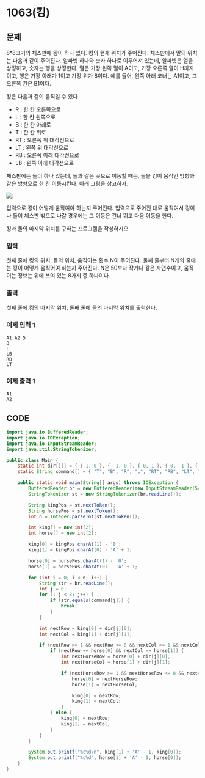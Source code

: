 # 1063\(킹\)

## 문제

8\*8크기의 체스판에 왕이 하나 있다. 킹의 현재 위치가 주어진다. 체스판에서 말의 위치는 다음과 같이 주어진다. 알파벳 하나와 숫자 하나로 이루어져 있는데, 알파벳은 열을 상징하고, 숫자는 행을 상징한다. 열은 가장 왼쪽 열이 A이고, 가장 오른쪽 열이 H까지 이고, 행은 가장 아래가 1이고 가장 위가 8이다. 예를 들어, 왼쪽 아래 코너는 A1이고, 그 오른쪽 칸은 B1이다.

킹은 다음과 같이 움직일 수 있다.

* R : 한 칸 오른쪽으로
* L : 한 칸 왼쪽으로
* B : 한 칸 아래로
* T : 한 칸 위로
* RT : 오른쪽 위 대각선으로
* LT : 왼쪽 위 대각선으로
* RB : 오른쪽 아래 대각선으로
* LB : 왼쪽 아래 대각선으로

체스판에는 돌이 하나 있는데, 돌과 같은 곳으로 이동할 때는, 돌을 킹이 움직인 방향과 같은 방향으로 한 칸 이동시킨다. 아래 그림을 참고하자.

![](https://www.acmicpc.net/upload/201003/abc.JPG)

입력으로 킹이 어떻게 움직여야 하는지 주어진다. 입력으로 주어진 대로 움직여서 킹이나 돌이 체스판 밖으로 나갈 경우에는 그 이동은 건너 뛰고 다음 이동을 한다.

킹과 돌의 마지막 위치를 구하는 프로그램을 작성하시오.

### 입력

첫째 줄에 킹의 위치, 돌의 위치, 움직이는 횟수 N이 주어진다. 둘째 줄부터 N개의 줄에는 킹이 어떻게 움직어여 하는지 주어진다. N은 50보다 작거나 같은 자연수이고, 움직이는 정보는 위에 쓰여 있는 8가지 중 하나이다.

### 출력

첫째 줄에 킹의 마지막 위치, 둘째 줄에 돌의 마지막 위치를 출력한다.

### 예제 입력 1

```text
A1 A2 5
B
L
LB
RB
LT
```

### 예제 출력 1

```text
A1
A2
```

## CODE

```java
import java.io.BufferedReader;
import java.io.IOException;
import java.io.InputStreamReader;
import java.util.StringTokenizer;

public class Main {
	static int dir[][] = { { 1, 0 }, { -1, 0 }, { 0, 1 }, { 0, -1 }, { 1, 1 }, { -1, 1 }, { 1, -1 }, { -1, -1 } };
	static String command[] = { "T", "B", "R", "L", "RT", "RB", "LT", "LB" };

	public static void main(String[] args) throws IOException {
		BufferedReader br = new BufferedReader(new InputStreamReader(System.in));
		StringTokenizer st = new StringTokenizer(br.readLine());

		String kingPos = st.nextToken();
		String horsePos = st.nextToken();
		int n = Integer.parseInt(st.nextToken());

		int king[] = new int[2];
		int horse[] = new int[2];

		king[0] = kingPos.charAt(1) - '0';
		king[1] = kingPos.charAt(0) - 'A' + 1;

		horse[0] = horsePos.charAt(1) - '0';
		horse[1] = horsePos.charAt(0) - 'A' + 1;

		for (int i = 0; i < n; i++) {
			String str = br.readLine();
			int j = 0;
			for (; j < 8; j++) {
				if (str.equals(command[j])) {
					break;
				}
			}

			int nextRow = king[0] + dir[j][0];
			int nextCol = king[1] + dir[j][1];

			if (nextRow >= 1 && nextRow <= 8 && nextCol >= 1 && nextCol <= 8) {
				if (nextRow == horse[0] && nextCol == horse[1]) {
					int nextHorseRow = horse[0] + dir[j][0];
					int nextHorseCol = horse[1] + dir[j][1];

					if (nextHorseRow >= 1 && nextHorseRow <= 8 && nextHorseCol >= 1 && nextHorseCol <= 8) {
						horse[0] = nextHorseRow;
						horse[1] = nextHorseCol;

						king[0] = nextRow;
						king[1] = nextCol;
					}
				} else {
					king[0] = nextRow;
					king[1] = nextCol;
				}
			}
		}

		System.out.printf("%c%d\n", king[1] + 'A' - 1, king[0]);
		System.out.printf("%c%d", horse[1] + 'A' - 1, horse[0]);
	}
}
```

